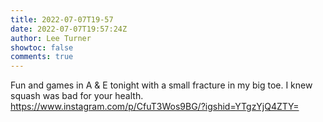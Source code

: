 ```yaml
---
title: 2022-07-07T19-57
date: 2022-07-07T19:57:24Z
author: Lee Turner
showtoc: false
comments: true
---
```


Fun and games in A &amp; E tonight with a small fracture in my big toe.  I knew squash was bad for your health. https://www.instagram.com/p/CfuT3Wos9BG/?igshid=YTgzYjQ4ZTY=

